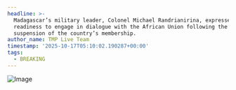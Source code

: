 ```yaml
---
headline: >-
  Madagascar’s military leader, Colonel Michael Randrianirina, expressed
  readiness to engage in dialogue with the African Union following the
  suspension of the country’s membership.
author_name: TMP Live Team
timestamp: '2025-10-17T05:10:02.190287+00:00'
tags:
  - BREAKING
---
```

![Image](https://i.postimg.cc/T1ntF6GQ/IMG-20251017-103350-421.jpg)
